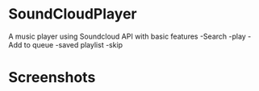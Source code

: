 # SoundCloudPlayer
A music player using Soundcloud API with basic features
-Search
-play
-Add to queue
-saved playlist
-skip
# Screenshots
